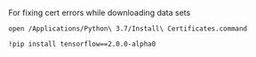 For fixing cert errors while downloading data sets

```console
open /Applications/Python\ 3.7/Install\ Certificates.command

```

```buildoutcfg
!pip install tensorflow==2.0.0-alpha0 
```